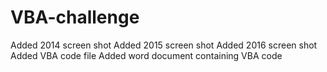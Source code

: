 # VBA-challenge
Added 2014 screen shot
Added 2015 screen shot
Added 2016 screen shot
Added VBA code file
Added word document containing VBA code

